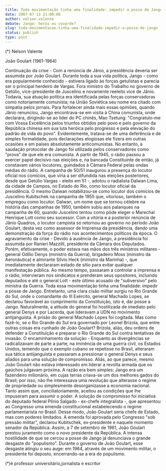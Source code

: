 ```yaml
---
title: Toda movimentação tinha uma finalidade: impedir a posse de Jango. 
date: 2007-07-13 21:00:00
author: nelson.valente
debate: Jango: herói ou covarde?
slug: toda-movimentacao-tinha-uma-finalidade-impedir-a-posse-de-jango
status: publish 
type: post
---
```


(\*) Nelson Valente  

 João Goulart (1961-1964)  

 Continuação da crise - Com a renúncia de Jânio, a presidência deveria ser assumida por João Goulart. Durante toda a sua vida política, Jango - como era popularmente conhecido - estivera ligado às forças getulistas e parecia ser o principal herdeiro de Vargas. Fora ministro do Trabalho no governo de Getúlio, vice-presidente de Juscelino e novamente reeleito vice de Jânio. Todavia, sua atuação política era identificada pelas forças conservadoras como notoriamente comunista; na União Soviética seu nome era citado com simpatia pelos jornais. Para fortalecer ainda mais essas opiniões, quando Jânio renunciou, Jango encontrava-se em visita à China comunista, onde declarara, dirigindo-se ao líder do PC chinês, Mao Tsetung: "Congratulo-me com Vossa Excelência pelos triunfos obtidos pelo povo e pelo governo da República chinesa em sua luta heróica pelo progresso e pela elevação do padrão de vida do povo". Evidentemente, tratava-se de uma deferência e de simples formalidade, pois declarações elogiosas ele fizera em outras ocasiões e em países absolutamente anticomunistas. No entanto, a saudação protocolar de Jango foi utilizada pelos conservadores como "prova" de que ele era comunista. A partir de 1945, o rádio passou a exercer papel decisivo nas eleições e, na bancada Constituinte de então, já constavam vários locutores, guindados à Câmara Federal pelas ondas médias do rádio. A campanha de 50/51 inaugurou a presença do locutor oficial nos comícios, que viria a ser difundida nas eleições posteriores, desde que Getúlio Vargas - eleito em 51 -, adotou o radialista Dalwan Lima, da cidade de Campos, no Estado do Rio, como locutor oficial da presidência. O mesmo Dalwan notabilizou-se como locutor dos comícios de Juscelino Kubitschek na campanha de 1955 que, vitorioso, também o empregou como locutor. Dalwan, um nome que se tornou célebre na história das campanhas de 1950, também subiu aos palanques na campanha de 60, quando Juscelino tentou como pôde eleger o Marechal Henrique Lott como seu sucessor. Com a vitória e a posterior renúncia de Jânio Quadros, o locutor campista só retornou ao governo no período João Goulart, desta vez como assessor de Imprensa da presidência, dando uma demonstração da força do rádio nos acontecimentos políticos da época. O agravamento da crise - Devido à ausência de Jango, a presidência foi assumida por Ranieri Mazzilli, presidente da Câmara dos Deputados. Porém, efetivamente, o poder estava nas mãos dos três ministros militares - general Odílio Denys (ministro da Guerra), brigadeiro Moss (ministro da Aeronáutica) e almirante Sílvio Heck (ministro da Marinha) -, que imediatamente declararam estado de sítio para evitar qualquer manifestação pública. Ao mesmo tempo, passaram a controlar a imprensa e o rádio, intervieram nos sindicatos e prenderam seus opositores, incluindo deputados e até o general Lott - este último acusado de "subversivo" pelo ministra da Guerra. Toda essa movimentação tinha uma finalidade: impedir a posse de Jango. Entretanto, uma clara cisão militar surgiu no Rio Grande do Sul, onde o comandante do III Exército, general Machado Lopes, se declarou favorável ao cumprimento da Constituição, isto é, dar posse a Jango. Naturalmente, a atitude do general foi hostilizada de imediato pelo general Denys e por Lacerda, que lideravam a UDN no movimento antijanguista. A prisão do general Machado Lopes foi cogitada. Mas como fazê-lo, se o Rio Grande do Sul era governado por Leonel Brizola, que entre outras coisas era cunhado de João Goulart? Brizola, aliás, deu ordens de defender a Constituição e preparar o Rio Grande do Sul contra tentativas de invasão. O encaminhamento da solução - Enquanto as divergências se radicalizavam de parte a parte, na iminência de uma guerra civil, os Estados Unidos, temendo que o exemplo cubano se repetisse no Brasil, alteraram sua tática antijanguista e passaram a pressionar o general Denys e seus aliados para uma solução de compromisso. Aliás, ao que parece, mesmo João Goulart não estava interessado em liderar a revolta armada que os gaúchos julgavam próxima. A razão era bem simples: Jango era um fazendeiro milionário, em cujas terras criava-se um dos melhores gados do Brasil; por isso, não lhe interessava uma revolução que alterasse o regime de propriedade ou simplesmente desorganizasse a economia nacional. Tanto assim que, conciliatoriamente, aceitou as condições que lhe impuseram para assumir o poder. A solução de compromisso foi iniciativa do deputado federal Plínio Salgado - ex-chefe integralista -, que apresentou ao Congresso uma emenda constitucional estabelecendo o regime parlamentarista no Brasil. Desse modo, João Goulart seria chefe de Estado, mas com poderes limitados. A emenda foi aprovada pelo Congresso "sob pressão militar", declarou Kubitschek, ex-presidente e naquele momento senador da República. Assim, a 7 de setembro de 1961, João Goulart prestou juramento como o novo presidente da República. A intensa hostilidade de que se cercou a posse de Jango já denunciava o grande desgaste do "populismo". Durante o governo de João Goulart, esse desgaste atingiu o seu auge: em 1964, através de um movimento militar, o presidente foi deposto, encerrando-se a era do populismo.  

 (\*)é professor universitário,jornalista e escritor
